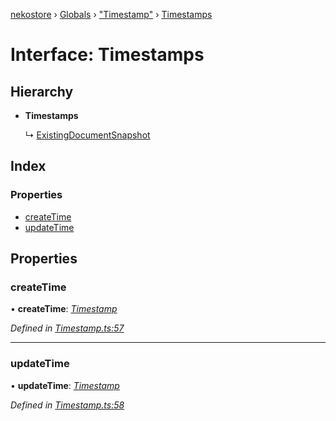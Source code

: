 [nekostore](../README.md) › [Globals](../globals.md) › ["Timestamp"](../modules/_timestamp_.md) › [Timestamps](_timestamp_.timestamps.md)

# Interface: Timestamps

## Hierarchy

* **Timestamps**

  ↳ [ExistingDocumentSnapshot](_documentsnapshot_.existingdocumentsnapshot.md)

## Index

### Properties

* [createTime](_timestamp_.timestamps.md#createtime)
* [updateTime](_timestamp_.timestamps.md#updatetime)

## Properties

###  createTime

• **createTime**: *[Timestamp](../classes/_timestamp_.timestamp.md)*

*Defined in [Timestamp.ts:57](https://github.com/esnya/nekostore/blob/f2443c4/src/Timestamp.ts#L57)*

___

###  updateTime

• **updateTime**: *[Timestamp](../classes/_timestamp_.timestamp.md)*

*Defined in [Timestamp.ts:58](https://github.com/esnya/nekostore/blob/f2443c4/src/Timestamp.ts#L58)*
